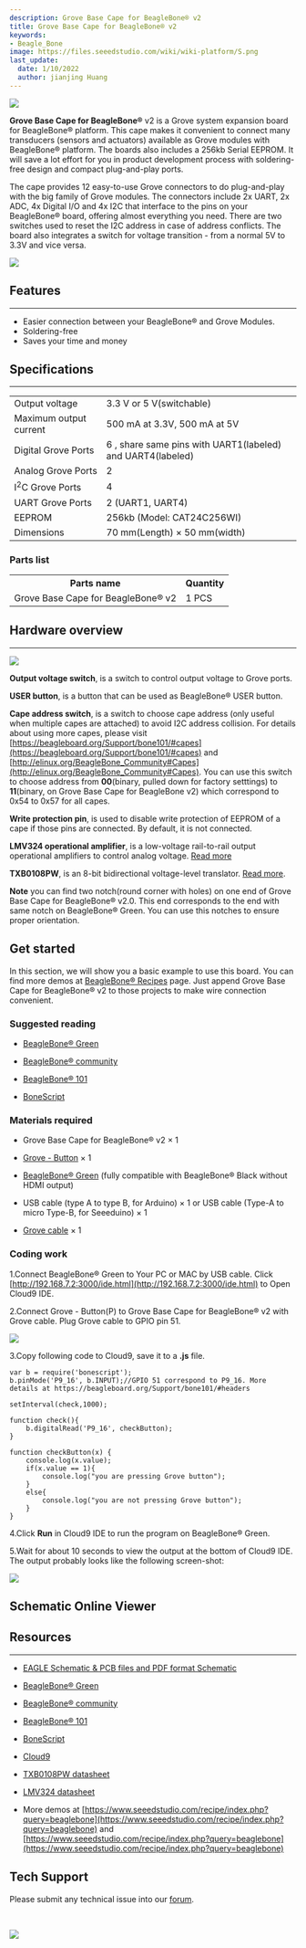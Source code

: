 ```yaml
---
description: Grove Base Cape for BeagleBone® v2
title: Grove Base Cape for BeagleBone® v2
keywords:
- Beagle_Bone
image: https://files.seeedstudio.com/wiki/wiki-platform/S.png
last_update:
  date: 1/10/2022
  author: jianjing Huang
---
```



![](https://files.seeedstudio.com/wiki/Grove_Base_Cape_for_BeagleBone_v2/img/Grove_Base_Cape_for_BeagleBone_v2_product_view_1200.jpg)

**Grove Base Cape for BeagleBone®** v2 is a Grove system expansion board for BeagleBone® platform. This cape makes it convenient to connect many transducers (sensors and actuators) available as Grove modules with BeagleBone® platform. The boards also includes a 256kb Serial EEPROM. It will save a lot effort for you in product development process with soldering-free design and compact plug-and-play ports.

The cape provides 12 easy-to-use Grove connectors to do plug-and-play with the big family of Grove modules. The connectors include 2x UART, 2x ADC, 4x Digital I/O and 4x I2C that interface to the pins on your BeagleBone® board, offering almost everything you need. There are two switches used to reset the I2C address in case of address conflicts. The board also integrates a switch for voltage transition - from a normal 5V to 3.3V and vice versa.

[![](https://files.seeedstudio.com/wiki/Seeed-WiKi/docs/images/300px-Get_One_Now_Banner-ragular.png)](https://www.seeedstudio.com/Grove-Base-Cape-for-Beaglebone-v2.0-p-2644.html)

## Features

---

* Easier connection between your BeagleBone® and Grove Modules.
* Soldering-free
* Saves your time and money

## Specifications

---
<table>
  <tbody><tr>
      <td> Output voltage </td>
      <td> 3.3 V or 5 V(switchable)
      </td></tr>
    <tr>
      <td>  Maximum output current </td>
      <td> 500 mA at 3.3V, 500 mA at 5V
      </td></tr>
    <tr>
      <td> Digital Grove Ports </td>
      <td> 6 , share same pins with UART1(labeled) and UART4(labeled)
      </td></tr>
    <tr>
      <td> Analog Grove Ports </td>
      <td> 2
      </td></tr>
    <tr>
      <td> I<sup>2</sup>C Grove Ports </td>
      <td> 4
      </td></tr>
    <tr>
      <td> UART Grove Ports </td>
      <td> 2 (UART1, UART4)
      </td></tr>
    <tr>
      <td> EEPROM </td>
      <td> 256kb (Model: CAT24C256WI)
      </td></tr>
    <tr>
      <td> Dimensions </td>
      <td> 70 mm(Length) × 50 mm(width)
      </td></tr></tbody></table>

### Parts list

<table>
  <tbody><tr>
      <th>Parts name </th>
      <th> Quantity
      </th></tr>
    <tr>
      <td>Grove Base Cape for BeagleBone® v2 </td>
      <td> 1 PCS
      </td></tr></tbody></table>

## Hardware overview

---
![](https://files.seeedstudio.com/wiki/Grove_Base_Cape_for_BeagleBone_v2/img/Grove_Base_Cape_for_BeagleBone_v2_hardware_overview_1200.jpg)

**Output voltage switch**, is a switch to control output voltage to Grove ports.

**USER button**, is a button that can be used as BeagleBone® USER button.

**Cape address switch**, is a switch to choose cape address (only useful when multiple capes are attached) to avoid I2C address collision. For details about using more capes, please visit [https://beagleboard.org/Support/bone101/#capes](https://beagleboard.org/Support/bone101/#capes) and [http://elinux.org/BeagleBone_Community#Capes](http://elinux.org/BeagleBone_Community#Capes). You can use this switch to choose address from **00**(binary, pulled down for factory setttings) to **11**(binary, on Grove Base Cape for BeagleBone v2) which correspond to 0x54 to 0x57 for all capes.

**Write protection pin**, is used to disable write protection of EEPROM of a cape if those pins are connected. By default, it is not connected.

**LMV324 operational amplifier**, is a low-voltage rail-to-rail output operational amplifiers to control analog voltage. [Read more](http://www.ti.com/lit/ds/symlink/lmv324.pdf)

**TXB0108PW**, is an 8-bit bidirectional voltage-level translator. [Read more](http://www.electroensaimada.com/uploads/9/0/8/9/9089783/txb0108.pdf).

**Note** you can find two notch(round corner with holes) on one end of Grove Base Cape for BeagleBone® v2.0. This end corresponds to the end with same notch on BeagleBone® Green. You can use this notches to ensure proper orientation.

## Get started

In this section, we will show you a basic example to use this board. You can find more demos at [BeagleBone® Recipes](https://www.seeedstudio.com/recipe/index.php?query=beaglebone) page. Just append Grove Base Cape for BeagleBone® v2 to those projects to make wire connection convenient.

### Suggested reading

* [BeagleBone® Green](/Edge/Beagle_Bone/BeagleBone_Green)

* [BeagleBone® community](https://beagleboard.org/)

* [BeagleBone® 101](https://beagleboard.org/support/bone101)

* [BoneScript](https://beagleboard.org/support/bonescript)

### Materials required

* Grove Base Cape for BeagleBone® v2 × 1

* [Grove - Button](https://www.seeedstudio.com/item_detail.html?p_id=766) × 1

* [BeagleBone® Green](https://www.seeedstudio.com/item_detail.html?p_id=2504) (fully compatible with BeagleBone® Black without HDMI output)

* USB cable (type A to type B, for Arduino) × 1 or USB cable (Type-A to micro Type-B, for Seeeduino) × 1

* [Grove cable](https://www.seeedstudio.com/depot/Grove-Universal-4-Pin-Buckled-5cm-Cable-5-PCs-Pack-p-925.html?cPath=98_106_57) × 1

### Coding work

1.Connect BeagleBone® Green to Your PC or MAC by USB cable. Click [http://192.168.7.2:3000/ide.html](http://192.168.7.2:3000/ide.html) to Open Cloud9 IDE.

2.Connect Grove - Button(P) to Grove Base Cape for  BeagleBone® v2 with Grove cable. Plug Grove cable to GPIO pin 51.

![](https://files.seeedstudio.com/wiki/Grove_Base_Cape_for_BeagleBone_v2/img/Grove_Base_Cape_for_BeagleBone_v2_wiki_demo_1200.jpg)

3.Copy following code to Cloud9, save it to a **.js** file.

```
var b = require('bonescript');
b.pinMode('P9_16', b.INPUT);//GPIO 51 correspond to P9_16. More details at https://beagleboard.org/Support/bone101/#headers

setInterval(check,1000);

function check(){
    b.digitalRead('P9_16', checkButton);
}

function checkButton(x) {
    console.log(x.value);
    if(x.value == 1){
        console.log("you are pressing Grove button");
    }
    else{
        console.log("you are not pressing Grove button");
    }
}
```

4.Click **Run** in Cloud9 IDE to run the program on BeagleBone® Green.

5.Wait for about 10 seconds to view the output at the bottom of Cloud9 IDE. The output probably looks like the following screen-shot:

![](https://files.seeedstudio.com/wiki/Grove_Base_Cape_for_BeagleBone_v2/img/Grove_Base_Cape_for_BeagleBone_v2_wiki_demo_result_600_s.png)

## Schematic Online Viewer

<div className="altium-ecad-viewer" data-project-src="https://files.seeedstudio.com/wiki/Grove_Base_Cape_for_BeagleBone_v2/res/Grove_Base_Cape_for_BeagleBone_v2.0_Schematics.zip" style={{borderRadius: '0px 0px 4px 4px', height: 500, borderStyle: 'solid', borderWidth: 1, borderColor: 'rgb(241, 241, 241)', overflow: 'hidden', maxWidth: 1280, maxHeight: 700, boxSizing: 'border-box'}}>
</div>

## Resources

---

* [EAGLE Schematic &amp; PCB files and PDF format Schematic](https://files.seeedstudio.com/wiki/Grove_Base_Cape_for_BeagleBone_v2/res/Grove_Base_Cape_for_BeagleBone_v2.0_Schematics.zip)

* [BeagleBone® Green](/Edge/Beagle_Bone/BeagleBone_Green)

* [BeagleBone® community](https://beagleboard.org/)

* [BeagleBone® 101](https://beagleboard.org/support/bone101)

* [BoneScript](https://beagleboard.org/support/bonescript)

* [Cloud9](https://c9.io/)

* [TXB0108PW datasheet](http://www.electroensaimada.com/uploads/9/0/8/9/9089783/txb0108.pdf)

* [LMV324 datasheet](http://www.ti.com/lit/ds/symlink/lmv324.pdf)

* More demos at [https://www.seeedstudio.com/recipe/index.php?query=beaglebone](https://www.seeedstudio.com/recipe/index.php?query=beaglebone) and [https://www.seeedstudio.com/recipe/index.php?query=beaglebone](https://www.seeedstudio.com/recipe/index.php?query=beaglebone)

## Tech Support

Please submit any technical issue into our [forum](https://forum.seeedstudio.com/).
<div>
  <br /><p style={{textAlign: 'center'}}><a href="https://www.seeedstudio.com/act-4.html?utm_source=wiki&utm_medium=wikibanner&utm_campaign=newproducts" target="_blank"><img src="https://files.seeedstudio.com/wiki/Wiki_Banner/new_product.jpg" /></a></p>
</div>
